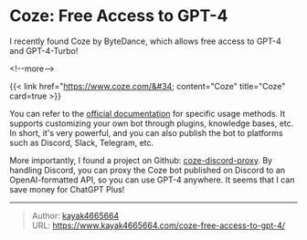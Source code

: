 # Coze: Free Access to GPT-4


I recently found Coze by ByteDance, which allows free access to GPT-4 and GPT-4-Turbo!

&lt;!--more--&gt;

{{&lt; link href=&#34;https://www.coze.com/&#34; content=&#34;Coze&#34; title=&#34;Coze&#34; card=true &gt;}}

You can refer to the [official documentation](https://www.coze.com/docs/) for specific usage methods. It supports customizing your own bot through plugins, knowledge bases, etc. In short, it&#39;s very powerful, and you can also publish the bot to platforms such as Discord, Slack, Telegram, etc.

More importantly, I found a project on Github: [coze-discord-proxy](https://github.com/deanxv/coze-discord-proxy). By handling Discord, you can proxy the Coze bot published on Discord to an OpenAI-formatted API, so you can use GPT-4 anywhere. It seems that I can save money for ChatGPT Plus!

---

> Author: [kayak4665664](https://github.com/kayak4665664)  
> URL: https://www.kayak4665664.com/coze-free-access-to-gpt-4/  


